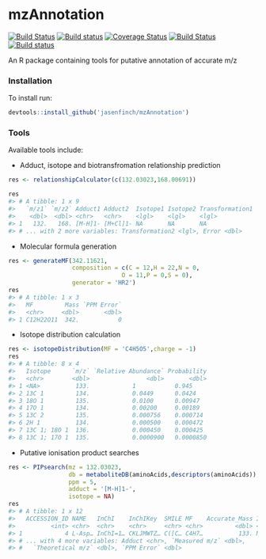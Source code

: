 
mzAnnotation
============

[![Build Status](https://travis-ci.org/jasenfinch/mzAnnotation.svg?branch=master)](https://travis-ci.org/jasenfinch/mzAnnotation) 
[![Build status](https://ci.appveyor.com/api/projects/status/b9wgaej0u690ls20/branch/master?svg=true)](https://ci.appveyor.com/project/jasenfinch/mzannotation/branch/master) 
[![Coverage Status](https://img.shields.io/codecov/c/github/jasenfinch/mzAnnotation/master.svg)](https://codecov.io/github/jasenfinch/mzAnnotation?branch=master)
[![Build Status](https://travis-ci.org/jasenfinch/mzAnnotation.svg?branch=master)](https://travis-ci.org/jasenfinch/mzAnnotation)
[![Build status](https://ci.appveyor.com/api/projects/status/b9wgaej0u690ls20/branch/master?svg=true)](https://ci.appveyor.com/project/jasenfinch/mzannotation/branch/master)

An R package containing tools for putative annotation of accurate m/z

### Installation

To install run:

``` r
devtools::install_github('jasenfinch/mzAnnotation')
```

### Tools

Available tools include:

-   Adduct, isotope and biotransfromation relationship prediction

``` r
res <- relationshipCalculator(c(132.03023,168.00691))

res
#> # A tibble: 1 x 9
#>   `m/z1` `m/z2` Adduct1 Adduct2  Isotope1 Isotope2 Transformation1
#>    <dbl>  <dbl> <chr>   <chr>    <lgl>    <lgl>    <lgl>          
#> 1   132.   168. [M-H]1- [M+Cl]1- NA       NA       NA             
#> # ... with 2 more variables: Transformation2 <lgl>, Error <dbl>
```

-   Molecular formula generation

``` r
res <- generateMF(342.11621,
                  composition = c(C = 12,H = 22,N = 0,
                                O = 11,P = 0,S = 0),
                  generator = 'HR2')
res
#> # A tibble: 1 x 3
#>   MF         Mass `PPM Error`
#>   <chr>     <dbl>       <dbl>
#> 1 C12H22O11  342.           0
```

-   Isotope distribution calculation

``` r
res <- isotopeDistribution(MF = 'C4H5O5',charge = -1)
res
#> # A tibble: 8 x 4
#>   Isotope      `m/z` `Relative Abundance` Probability
#>   <chr>        <dbl>                <dbl>       <dbl>
#> 1 <NA>          133.            1           0.945    
#> 2 13C 1         134.            0.0449      0.0424   
#> 3 18O 1         135.            0.0100      0.00947  
#> 4 17O 1         134.            0.00200     0.00189  
#> 5 13C 2         135.            0.000756    0.000714 
#> 6 2H 1          134.            0.000500    0.000472 
#> 7 13C 1; 18O 1  136.            0.000450    0.000425 
#> 8 13C 1; 17O 1  135.            0.0000900   0.0000850
```

-   Putative ionisation product searches

``` r
res <- PIPsearch(mz = 132.03023,
                 db = metaboliteDB(aminoAcids,descriptors(aminoAcids)),
                 ppm = 5,
                 adduct = '[M-H]1-',
                 isotope = NA)
res
#> # A tibble: 1 x 12
#>   ACCESSION_ID NAME   InChI    InChIKey  SMILE MF    Accurate_Mass Isotope
#>          <int> <chr>  <chr>    <chr>     <chr> <chr>         <dbl> <lgl>  
#> 1            4 L-Asp… InChI=1… CKLJMWTZ… C([C… C4H7…          133. NA     
#> # ... with 4 more variables: Adduct <chr>, `Measured m/z` <dbl>,
#> #   `Theoretical m/z` <dbl>, `PPM Error` <dbl>
```
